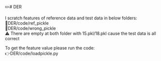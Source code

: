 :pencil2:# DER

I scratch features of reference data and test data in below folders:  
:file_folder:DER/code/ref_pickle  
:file_folder:DER/code/wrong_pickle  
:warning: There are empty at both folder with 15.pkl/18.pkl cause the test data is all correct

To get the feature value please run the code:  
:point_right:DER/code/loadpickle.py  

